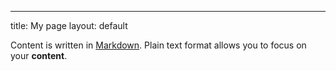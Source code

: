---
title: My page
layout: default

Content is written in [Markdown](https://learnxinyminutes.com/docs/markdown/). Plain text format allows you to focus on your **content**.

